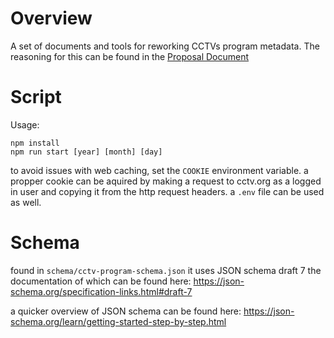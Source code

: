 #  Overview
A set of documents and tools for reworking CCTVs program metadata.
The reasoning for this can be found in the [Proposal Document](docs/proposal.md)

# Script
Usage:
```
npm install
npm run start [year] [month] [day]
```

to avoid issues with web caching, set the `COOKIE` environment variable. a propper cookie can be aquired by making a request to cctv.org as a logged in user and copying it from the http request headers. a `.env` file can be used as well.

# Schema
found in `schema/cctv-program-schema.json`
it uses JSON schema draft 7 the documentation of which can be found here:
https://json-schema.org/specification-links.html#draft-7

a quicker overview of JSON schema can be found here:
https://json-schema.org/learn/getting-started-step-by-step.html
